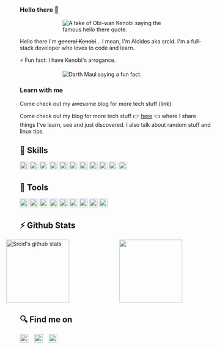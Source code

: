 <style>
  .flex-container {
    display: flex;
    justify-content: center;
    gap: 1rem;
  }

  .flex-container img {
    min-width: 280px;
  }

  @media (max-width: 768px) {
    .flex-container {
      flex-direction: column;
      align-items: center;
    }
  }
</style>
### Hello there 👋

<div style="margin: auto; width: 50%; min-width: 280px; max-width: 768px;">

![A take of Obi-wan Kenobi saying the famous hello there quote.](./assets/images/hello_there.gif)

</div>

Hello there I'm ~~general Kenobi~~... I mean, I'm Alcides aka srcid. I'm a full-stack developer who loves to code and learn.

⚡ Fun fact: I have Kenobi's arrogance.

<div style="margin: auto; width: 50%; min-width: 280px; max-width: 768px;">

![Darth Maul saying a fun fact.](./assets/images/kenobis_arrogance.gif)

</div>

### Learn with me

Come check out my awesome blog for more tech stuff  (link)

Come check out my blog for more tech stuff 👉 [here](https://www.alcides.dev.br) 👈 where I share things I've learn, see and just discovered. I also talk about random stuff and linux tips.

## 🚀 Skills

<div>
  <img 
    height="22rem" 
    alt="Javascript" 
    src="https://img.shields.io/badge/JavaScript-323330?style=for-the-badge&logo=javascript&logoColor=F7DF1E"
  />
  <img 
    height="22rem" 
    alt="TypeScript" 
    src="https://img.shields.io/badge/TypeScript-3178C6?style=for-the-badge&logo=typescript&logoColor=FFFFFF"
  />
  <img 
    height="22rem" 
    alt="React JS" 
    src="https://img.shields.io/badge/React-222222?style=for-the-badge&logo=react&logoColor=61DAFB"
  />
  <img 
    height="22rem" 
    alt="Python" 
    src="https://img.shields.io/badge/Python-3776AB?style=for-the-badge&logo=python&logoColor=FFFFFF"
  />
  <img 
    height="22rem" 
    alt="C"
    src="https://img.shields.io/badge/C_Lang-222222?style=for-the-badge&logo=C&logoColor=A8B9CC"
  />
  <img 
    height="22rem" 
    alt="C++"
    src="https://img.shields.io/badge/C%2B%2B-00599C?style=for-the-badge&logo=C%2B%2B&logoColor=FFFFFF"
  />
  <img 
    height="22rem" 
    alt="Django" 
    src="https://img.shields.io/badge/Django-092E20?style=for-the-badge&logo=django&logoColor=F7DF1E"
  />
  <img 
    height="22rem" 
    alt="Postgresql"
    src="https://img.shields.io/badge/postgresql-4169E1?style=for-the-badge&logo=postgresql&logoColor=FFFFFF"
  />
  <img 
    height="22rem" 
    alt="Spring" 
    src="https://img.shields.io/badge/Spring-6DB33F?style=for-the-badge&logo=spring&logoColor=FFFFFF"
  />
  <img 
    height="22rem" 
    alt="Spring" 
    src="https://img.shields.io/static/v1?style=for-the-badge&message=Haskell&color=5D4F85&logo=Haskell&logoColor=FFFFFF&label="
  />
  <img 
    height="22rem" 
    alt="Spring" 
    src="https://img.shields.io/static/v1?style=for-the-badge&message=Shell&color=222222&logo=Shell&logoColor=FFD500&label="
  />
</div>

## 💼 Tools

<div>
  <img 
    height="22rem" 
    alt="Docker" 
    src="https://img.shields.io/badge/-Docker-2496ED?style=flat-square&logo=docker&logoColor=white"
  />
  <img 
    height="22rem" 
    alt="VSCode" 
    src="https://img.shields.io/badge/-VS%20Code-007ACC?style=flat-square&logo=visual-studio-code&logoColor=white"
  />
  <img 
    height="22rem" 
    alt="Git" 
    src="https://img.shields.io/badge/-git-F05032?style=flat-square&logo=git&logoColor=white"
  />
  <img 
    height="22rem" 
    alt="AWS" 
    src="https://img.shields.io/badge/Amazon_AWS-FF9900?style=for-the-badge&logo=amazonaws&logoColor=white"
  />
  <img 
    height="22rem" 
    alt="GCP" 
    src="https://img.shields.io/static/v1?style=for-the-badge&message=Google+Cloud&color=4285F4&logo=Google+Cloud&logoColor=FFFFFF&label="
  />
  <img 
    height="22rem" 
    alt="Gurobi" 
    src="https://img.shields.io/badge/gurobi-fc4032?style=for-the-badge&logo=gurobi&logoColor=white"
  />
  <img 
    height="22rem" 
    alt="Gurobi" 
    src="https://img.shields.io/static/v1?style=for-the-badge&message=Linux&color=222222&logo=Linux&logoColor=FCC624&label="
  />
  <img 
    height="22rem" 
    alt="Debian" 
    src="https://img.shields.io/static/v1?style=for-the-badge&message=Debian&color=A81D33&logo=Debian&logoColor=FFFFFF&label="
  />
  <img 
    height="22rem" 
    alt="Terraform" 
    src="https://img.shields.io/static/v1?style=for-the-badge&message=Terraform&color=7B42BC&logo=Terraform&logoColor=FFFFFF&label="
  />
</div>

## ⚡ Github Stats

<div class="flex-container">
  <a href="https://github.com/srcid/github-readme-stats">
    <img 
        height="165"
        alt="Srcid's github stats"
        src="https://github-readme-stats.vercel.app/api?username=srcid&show_icons=true&count_private=true&theme=dracula"
    />
  </a>
  <a href="https://github.com/marcelo-rafael/github-readme-stats">
    <img 
        height="165"
        src="https://github-readme-stats.vercel.app/api/top-langs/?username=srcid&layout=compact&theme=dracula&langs_count=6" 
     />
  </a>
</div>

## 🔍 Find me on
<div style="display: flex; gap: 1rem; align-itens: left;">
  <a href="mailto:alcides.dev.br@gmail.com">
    <img 
        height="22rem" 
        alt="Connect via Email" 
        src="https://img.shields.io/badge/Gmail-D14836?style=for-the-badge&logo=gmail&logoColor=white"
    />
  </a>
  <a href="https://www.linkedin.com/in/srcid/">
    <img 
        height="22rem" 
        alt="Connect on LinkedIn" 
        src="https://img.shields.io/badge/LinkedIn-0077B5?style=for-the-badge&logo=linkedin&logoColor=white"
    />
  </a>
  <a href="https://twitter.com/alcides_dev_br">
    <img 
        height="22rem" 
        alt="Connect on Twitter"
        src="https://img.shields.io/badge/Twitter-0077B5?style=for-the-badge&logo=twitter&logoColor=white"
    />
  </a>
</div>

<!--
### Hi there 👋

**srcid/srcid** is a ✨ _special_ ✨ repository because its `README.md` (this file) appears on your GitHub profile.

Here are some ideas to get you started:

- 🔭 I’m currently working on ...
- 🌱 I’m currently learning ...
- 👯 I’m looking to collaborate on ...
- 🤔 I’m looking for help with ...
- 💬 Ask me about ...
- 📫 How to reach me: ...
- 😄 Pronouns: ...
- ⚡ Fun fact: ...
-->
